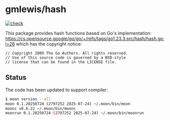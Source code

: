 # gmlewis/hash
[![check](https://github.com/gmlewis/moonbit-hash/actions/workflows/check.yml/badge.svg)](https://github.com/gmlewis/moonbit-hash/actions/workflows/check.yml)

This package provides hash functions based on Go's implementation:
https://cs.opensource.google/go/go/+/refs/tags/go1.23.3:src/hash/hash.go;l=26
which has the copyright notice:

```
// Copyright 2009 The Go Authors. All rights reserved.
// Use of this source code is governed by a BSD-style
// license that can be found in the LICENSE file.
```

## Status

The code has been updated to support compiler:

```bash
$ moon version --all
moon 0.1.20250724 (2797252 2025-07-24) ~/.moon/bin/moon
moonc v0.6.22 ~/.moon/bin/moonc
moonrun 0.1.20250724 (2797252 2025-07-24) ~/.moon/bin/moonrun
```
